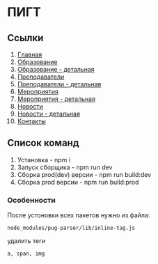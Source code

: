 # ПИГТ

## Ссылки

1. [Главная](https://oaktre.github.io/geshtalt/)
1. [Образование](https://oaktre.github.io/geshtalt/education.html)
1. [Образование - детальная](https://oaktre.github.io/geshtalt/education-detail.html)
1. [Преподаватели](https://oaktre.github.io/geshtalt/teachers.html)
1. [Преподаватели - детальная](https://oaktre.github.io/geshtalt/teachers-detail.html)
1. [Мероприятия](https://oaktre.github.io/geshtalt/events.html)
1. [Мероприятия - детальная](https://oaktre.github.io/geshtalt/events-detail.html)
1. [Новости](https://oaktre.github.io/geshtalt/news.html)
1. [Новости - детальная](https://oaktre.github.io/geshtalt/news-detail.html)
1. [Контакты](https://oaktre.github.io/geshtalt/contacts.html)





## Список команд

1. Установка - npm i
2. Запуск сборщика - npm run dev
3. Сборка prod(dev) версии - npm run build:dev
4. Сборка prod версии - npm run build:prod

### Особенности

После устоновки всех пакетов нужно из файла:
```
node_modules/pug-parser/lib/inline-tag.js
```
удалить теги
```
a, span, img
```
